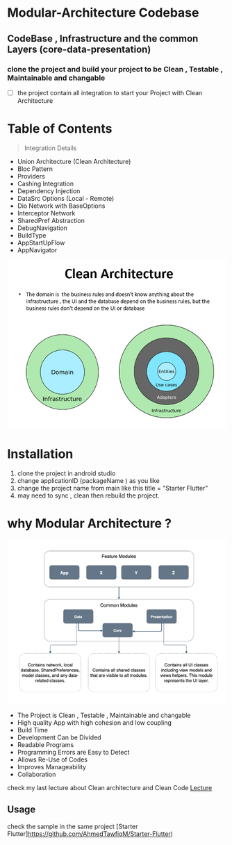 # Modular-Architecture Codebase


## CodeBase , Infrastructure and the common Layers (core-data-presentation)

### clone the project and build your project to be Clean , Testable , Maintainable and changable


- [ ] the project contain all integration to start your Project with Clean Architecture  
# Table of Contents

> Integration Details
- Union Architecture (Clean Architecture)
- Bloc Pattern
- Providers
- Cashing Integration
- Dependency Injection
- DataSrc Options (Local - Remote)
- Dio Network with BaseOptions
- Interceptor Network  
- SharedPref Abstraction
- DebugNavigation
- BuildType
- AppStartUpFlow
- AppNavigator

![Alt text](union.png)

# Installation

1. clone the project in android studio
2. change applicationID (packageName ) as you like
3. change the project name from main like this title = "Starter Flutter"
4. may need to sync , clean then rebuild the project.

# why Modular Architecture ?

![Alt text](modules.PNG)

- The Project is Clean , Testable , Maintainable and changable
- High quality App with high cohesion and low coupling
- Build Time 
- Development Can be Divided
- Readable Programs
- Programming Errors are Easy to Detect
- Allows Re-Use of Codes
- Improves Manageability
- Collaboration

check my last lecture about Clean architecture and Clean Code [Lecture](https://www.youtube.com/watch?v=kFll5whDTJc&t=759s&ab_channel=AHMEDTAWFIQ)

## Usage
check the sample in the same project [Starter Flutter]https://github.com/AhmedTawfiqM/Starter-Flutter)


